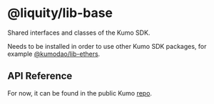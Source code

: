 # @liquity/lib-base

Shared interfaces and classes of the Kumo SDK.

Needs to be installed in order to use other Kumo SDK packages, for example [@kumodao/lib-ethers](https://www.npmjs.com/package/@kumodao/lib-ethers).

## API Reference

For now, it can be found in the public Kumo [repo](https://github.com/kumodao/borrowprot/blob/master/docs/sdk/lib-base.md).

